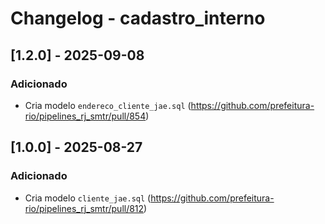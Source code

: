 # Changelog - cadastro_interno

## [1.2.0] - 2025-09-08

### Adicionado

- Cria modelo `endereco_cliente_jae.sql` (https://github.com/prefeitura-rio/pipelines_rj_smtr/pull/854)

## [1.0.0] - 2025-08-27

### Adicionado

- Cria modelo `cliente_jae.sql` (https://github.com/prefeitura-rio/pipelines_rj_smtr/pull/812)